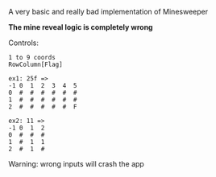 A very basic and really bad implementation of Minesweeper

**The mine reveal logic is completely wrong**

Controls:
```
1 to 9 coords
RowColumn[Flag]

ex1: 25f =>
-1 0  1  2  3  4  5
0  #  #  #  #  #  #
1  #  #  #  #  #  #
2  #  #  #  #  #  F

ex2: 11 =>
-1 0  1  2
0  #  #  #
1  #  1  1
2  #  1  #
```
Warning: wrong inputs will crash the app